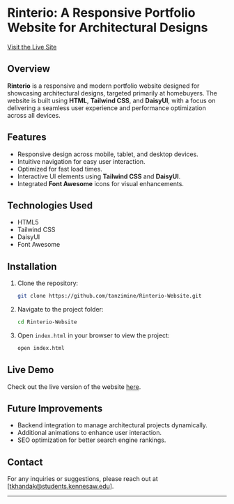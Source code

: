 

# Rinterio: A Responsive Portfolio Website for Architectural Designs

[Visit the Live Site](https://tanzimine.github.io/Rinterio-Website/)

## Overview

**Rinterio** is a responsive and modern portfolio website designed for showcasing architectural designs, targeted primarily at homebuyers. The website is built using **HTML**, **Tailwind CSS**, and **DaisyUI**, with a focus on delivering a seamless user experience and performance optimization across all devices.

## Features

- Responsive design across mobile, tablet, and desktop devices.
- Intuitive navigation for easy user interaction.
- Optimized for fast load times.
- Interactive UI elements using **Tailwind CSS** and **DaisyUI**.
- Integrated **Font Awesome** icons for visual enhancements.

## Technologies Used

- HTML5
- Tailwind CSS
- DaisyUI
- Font Awesome

## Installation

1. Clone the repository:

   ```bash
   git clone https://github.com/tanzimine/Rinterio-Website.git
   ```

2. Navigate to the project folder:

   ```bash
   cd Rinterio-Website
   ```

3. Open `index.html` in your browser to view the project:

   ```bash
   open index.html
   ```

## Live Demo

Check out the live version of the website [here](https://tanzimine.github.io/Rinterio-Website/).

## Future Improvements

- Backend integration to manage architectural projects dynamically.
- Additional animations to enhance user interaction.
- SEO optimization for better search engine rankings.

## Contact

For any inquiries or suggestions, please reach out at [tkhandak@students.kennesaw.edu].

---

